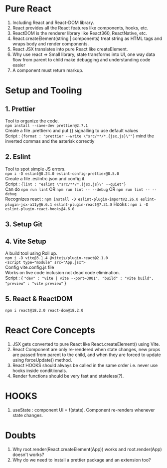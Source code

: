 # Pure React

1. Including React and React-DOM library.
2. React provides all the React features like components, hooks, etc.
3. ReactDOM is the renderer library like React360, ReactNative, etc.
4. React.createElement(string | components) treat string as HTML tags and wraps body and render components.
5. React JSX translates into pure React like createElement.
6. Why use react => Small library, state transforms into UI, one way data flow from parent to child make debugging and understanding code easier
7. A component must return markup.

# Setup and Tooling

## 1. Prettier

Tool to organize the code.<br />
`npm install --save-dev prettier@2.7.1`<br />
Create a file .prettierrc and put {} signalling to use default values<br />
Script : `{format : "prettier --write \"src/**/*.{jsx,js}\""}` mind the inverted commas and the asterisk correctly

## 2. Eslint

Tool to spot simple JS errors.<br />
`npm i -D eslint@8.24.0 eslint-config-prettier@8.5.0`<br />
Create a file .eslintrc.json and config it.<br />
Script : `{lint : "eslint \"src/**/*.{jsx,js}\" --quiet"}`<br />
Can do `npm run lint` OR `npm run lint -- --debug` OR `npm run lint -- --debug`<br />
Recognizes react : `npm install -D eslint-plugin-import@2.26.0 eslint-plugin-jsx-a11y@6.6.1 eslint-plugin-react@7.31.8`
Hooks : `npm i -D eslint-plugin-react-hooks@4.6.0`

## 3. Setup Git

## 4. Vite Setup

A build tool using Roll up.<br />
`npm i -D vite@3.1.4 @vitejs/plugin-react@2.1.0`<br />
`<script type="module" src="App.jsx">`<br />
Config vite.config.js file <br />
Works on live code inclusion not dead code elimination. <br />
Script : {
`"dev" : "vite | vite --port=3001", "build" : "vite build", "preview" : "vite preview"`
}

## 5. React & ReactDOM

`npm i react@18.2.0 react-dom@18.2.0`

# React Core Concepts

1. JSX gets converted to pure React like React.createElement() using Vite.
2. React Component are only re-rendered when state changes, new props are passed from parent to the child, and when they are forced to update using forceUpdate() method.
3. React HOOKS should always be called in the same order i.e. never use hooks inside conditiionals.
4. Render functions should be very fast and stateless(?).

# HOOKS

1. useState : component UI = f(state). Component re-renders whenever state changes.

# Doubts

1. Why root.render(React.createElement(App)) works and root.render(App) doesn't works?
2. Why do we need to install a prettier package and an extension too?
